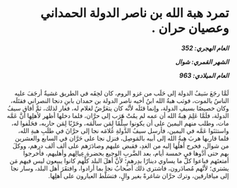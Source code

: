 <h1 dir="rtl">تمرد هبة الله بن ناصر الدولة الحمداني وعصيان حران .</h1>

<h5 dir="rtl">العام الهجري:  352

الشهر القمري: شوال

العام الميلادي: 963</h5>

<p dir="rtl">لَمَّا رجَعَ سَيفُ الدولة إلى حَلَب من غزو الروم، كان لحِقَه في الطريق غشيةٌ أرجَفَ عليه الناسُ بالموت، فوثب هبةُ الله ابنُ أخيه ناصر الدولة بن حمدان بابنِ دنجا النصراني فقتَلَه، وكان خصيصًا بسيفِ الدولة، وإنما قتَلَه لأنَّه كان يتعَرَّضُ لغلام له، فغار لذلك، ثمَّ أفاق سيفُ الدولة، فلَمَّا عَلِمَ هِبةُ الله أن عمه لم يمُتْ هَرَب إلى حرَّان، فلما دخلها أظهر لأهلِها أنَّ عَمَّه مات، وطلب منهم اليمينَ على أن يكونوا سِلْمًا لِمَن سالَمَه، وحَرْبًا لِمَن حاربه، فحَلَفوا له، واستثنَوا عَمَّه في اليمين، فأرسل سيفُ الدَّولةِ غُلامَه نجا إلى حرَّانَ في طلَبِ هبةِ الله، فلما قاربها هربَ هِبةُ الله إلى أبيه بالمَوصِل، فنزل نجا على حَرَّان في السابع والعشرين من شوال، فخرج أهلُها إليه من الغدِ، فقبض عليهم وصادَرَهم على ألف ألف درهم، ووكلَ بهم حتى أدَّوها في خمسة أيام، بعد الضَّربِ الوجيع بحضرةِ عِيالِهم وأهليهم، فأخرجوا أمتعتَهم فباعوا كلَّ ما يساوي دينارًا بدِرهمٍ؛ لأنَّ أهلَ البلد كلَّهم كانوا يبيعون ليس فيهم مَن يشتري؛ لأنَّهم مُصادَرون، فاشترى ذلك أصحابُ نجا بما أرادوا، وافتقَرَ أهل البلد، وسار نجا إلى ميافارقين، وترك حرَّان شاغرةً بغير والٍ، فتسَلَّط العيارون على أهلِها.</p></br>
